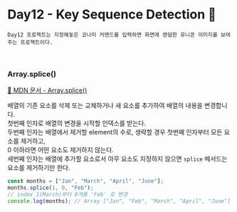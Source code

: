 # Day12 - Key Sequence Detection 🦄

```
Day12 프로젝트는 지정해놓은 코나미 커맨드를 입력하면 화면에 랜덤한 유니콘 이미지를 보여주는 프로젝트이다.
```

<br>

### Array.splice()

[🔗 MDN 문서 - Array.splice()](https://developer.mozilla.org/ko/docs/Web/JavaScript/Reference/Global_Objects/Array/splice)

배열의 기존 요소를 삭제 또는 교체하거나 새 요소를 추가하여 배열의 내용을 변경합니다.  
첫번째 인자로 배열의 변경을 시작할 인덱스를 받는다.  
두번째 인자는 배열에서 제거할 element의 수로, 생략할 경우 첫번째 인자부터 모든 요소를 제거하고,  
0 이하라면 어떤 요소도 제거하지 않는다.  
세번째 인자는 배열에 추가할 요소로서 아무 요소도 지정하지 않으면 `splice` 메서드는 요소를 제거하기만 한다.

```javascript
const months = ["Jan", "March", "April", "June"];
months.splice(1, 0, "Feb");
// index 1(March)부터 0개를 'Feb' 로 변경
console.log(months); // Array ["Jan", "Feb", "March", "April", "June"]
```

